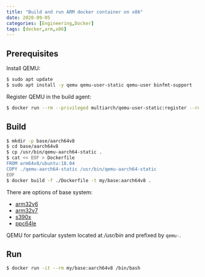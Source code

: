 ```yaml
---
title: "Build and run ARM docker container on x86"
date: 2020-09-05
categories: [Engineering,Docker]
tags: [docker,arm,x86]
---
```


## Prerequisites

Install QEMU:
```bash
$ sudo apt update
$ sudo apt install -y qemu qemu-user-static qemu-user binfmt-support
```

Register QEMU in the build agent:
```bash
$ docker run --rm --privileged multiarch/qemu-user-static:register --reset
```

## Build

```bash
$ mkdir -p base/aarch64v8
$ cd base/aarch64v8
$ cp /usr/bin/qemu-aarch64-static .
$ cat << EOF > Dockerfile
FROM arm64v8/ubuntu:18.04
COPY ./qemu-aarch64-static /usr/bin/qemu-aarch64-static
EOF
$ docker build -f ./Dockerfile -t my/base:aarch64v8 .
```

There are options of base system:
* [arm32v6](https://hub.docker.com/u/arm32v6/)
* [arm32v7](https://hub.docker.com/u/arm32v7/)
* [s390x](https://hub.docker.com/r/s390x/)
* [ppc64le](https://hub.docker.com/u/ppc64le/)

QEMU for particular system located at _/usr/bin_ and prefixed by `qemu-`.

## Run

```bash
$ docker run -it --rm my/base:aarch64v8 /bin/bash
```
